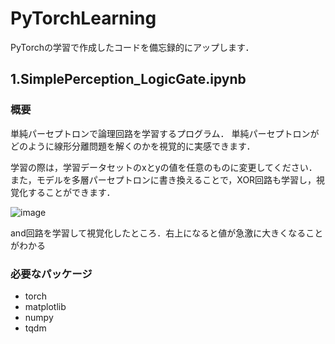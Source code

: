 # PyTorchLearning
PyTorchの学習で作成したコードを備忘録的にアップします．

## 1.SimplePerception_LogicGate.ipynb
### 概要
単純パーセプトロンで論理回路を学習するプログラム．
単純パーセプトロンがどのように線形分離問題を解くのかを視覚的に実感できます．

学習の際は，学習データセットのxとyの値を任意のものに変更してください．
また，モデルを多層パーセプトロンに書き換えることで，XOR回路も学習し，視覚化することができます．

![image](https://github.com/YaezakuraP/PyTorchLearning/assets/119919608/1e23bc7d-f1f9-4cbb-b8d0-cf394141fa5a)

and回路を学習して視覚化したところ．右上になると値が急激に大きくなることがわかる



### 必要なパッケージ
- torch
- matplotlib
- numpy
- tqdm
